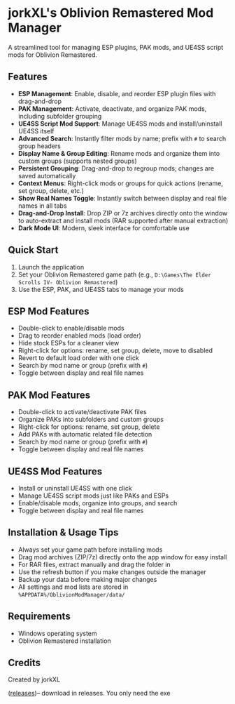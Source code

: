 # jorkXL's Oblivion Remastered Mod Manager

A streamlined tool for managing ESP plugins, PAK mods, and UE4SS script mods for Oblivion Remastered.

## Features

- **ESP Management**: Enable, disable, and reorder ESP plugin files with drag-and-drop
- **PAK Management**: Activate, deactivate, and organize PAK mods, including subfolder grouping
- **UE4SS Script Mod Support**: Manage UE4SS mods and install/uninstall UE4SS itself
- **Advanced Search**: Instantly filter mods by name; prefix with `#` to search group headers
- **Display Name & Group Editing**: Rename mods and organize them into custom groups (supports nested groups)
- **Persistent Grouping**: Drag-and-drop to regroup mods; changes are saved automatically
- **Context Menus**: Right-click mods or groups for quick actions (rename, set group, delete, etc.)
- **Show Real Names Toggle**: Instantly switch between display and real file names in all tabs
- **Drag-and-Drop Install**: Drop ZIP or 7z archives directly onto the window to auto-extract and install mods (RAR supported after manual extraction)
- **Dark Mode UI**: Modern, sleek interface for comfortable use


## Quick Start

1. Launch the application
2. Set your Oblivion Remastered game path (e.g., `D:\Games\The Elder Scrolls IV- Oblivion Remastered`)
3. Use the ESP, PAK, and UE4SS tabs to manage your mods

## ESP Mod Features

- Double-click to enable/disable mods
- Drag to reorder enabled mods (load order)
- Hide stock ESPs for a cleaner view
- Right-click for options: rename, set group, delete, move to disabled
- Revert to default load order with one click
- Search by mod name or group (prefix with `#`)
- Toggle between display and real file names

## PAK Mod Features

- Double-click to activate/deactivate PAK files
- Organize PAKs into subfolders and custom groups
- Right-click for options: rename, set group, delete
- Add PAKs with automatic related file detection
- Search by mod name or group (prefix with `#`)
- Toggle between display and real file names

## UE4SS Mod Features

- Install or uninstall UE4SS with one click
- Manage UE4SS script mods just like PAKs and ESPs
- Enable/disable mods, organize into groups, and search
- Toggle between display and real file names

## Installation & Usage Tips

- Always set your game path before installing mods
- Drag mod archives (ZIP/7z) directly onto the app window for easy install
- For RAR files, extract manually and drag the folder in
- Use the refresh button if you make changes outside the manager
- Backup your data before making major changes
- All settings and mod lists are stored in `%APPDATA%/OblivionModManager/data/`

## Requirements

- Windows operating system
- Oblivion Remastered installation

## Credits

Created by jorkXL

([releases](https://github.com/iamjakeirl/oblivionModEditor/releases))– download in releases. You only need the exe
